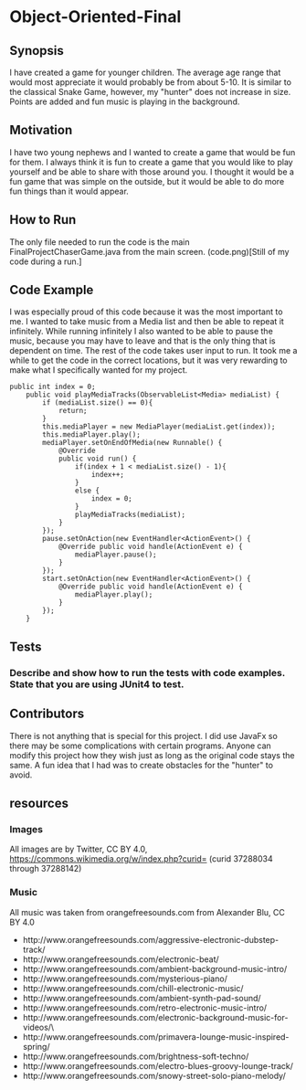 # Object-Oriented-Final
## Synopsis
I have created a game for younger children. The average age range that would most appreciate it would probably be from about 5-10. It is similar to the classical Snake Game, however, my "hunter" does not increase in size. Points are added and fun music is playing in the background. 

## Motivation
I have two young nephews and I wanted to create a game that would be fun for them. I always think it is fun to create a game that you would like to play yourself and be able to share with those around you. I thought it would be a fun game that was simple on the outside, but it would be able to do more fun things than it would appear. 

## How to Run
The only file needed to run the code is the main FinalProjectChaserGame.java from the main screen. 
(code.png)[Still of my code during a run.]

## Code Example
I was especially proud of this code because it was the most important to me.  I wanted to take music from a Media list and then be able to repeat it infinitely. While running infinitely I also wanted to be able to pause the music, because you may have to leave and that is the only thing that is dependent on time. The rest of the code takes user input to run. It took me a while to get the code in the correct locations, but it was very rewarding to make what I specifically wanted for my project.  
```
public int index = 0; 
	public void playMediaTracks(ObservableList<Media> mediaList) {
		if (mediaList.size() == 0){
			return;
		}
		this.mediaPlayer = new MediaPlayer(mediaList.get(index));
		this.mediaPlayer.play();							
		mediaPlayer.setOnEndOfMedia(new Runnable() {
			@Override
			public void run() {
				if(index + 1 < mediaList.size() - 1){
					index++;
				}
				else {
					index = 0;
				}
				playMediaTracks(mediaList);
			}
		});
		pause.setOnAction(new EventHandler<ActionEvent>() {
			@Override public void handle(ActionEvent e) {
				mediaPlayer.pause();
			}
		});
		start.setOnAction(new EventHandler<ActionEvent>() {
			@Override public void handle(ActionEvent e) {
				mediaPlayer.play();
			}
		});
	}
```

## Tests
### Describe and show how to run the tests with code examples. State that you are using JUnit4 to test.

## Contributors
There is not anything that is special for this project. I did use JavaFx so there may be some complications with certain programs. Anyone can modify this project how they wish just as long as the original code stays the same.  A fun idea that I had was to create obstacles for the "hunter" to avoid.

## resources
### Images
All images are by Twitter, CC BY 4.0, https://commons.wikimedia.org/w/index.php?curid=  (curid 37288034 through 37288142)

### Music
All music was taken from orangefreesounds.com from Alexander Blu, CC BY 4.0
<ul> 
  <li>http://www.orangefreesounds.com/aggressive-electronic-dubstep-track/
  <li>http://www.orangefreesounds.com/electronic-beat/
  <li>http://www.orangefreesounds.com/ambient-background-music-intro/
  <li>http://www.orangefreesounds.com/mysterious-piano/
  <li>http://www.orangefreesounds.com/chill-electronic-music/
  <li>http://www.orangefreesounds.com/ambient-synth-pad-sound/
  <li>http://www.orangefreesounds.com/retro-electronic-music-intro/
  <li>http://www.orangefreesounds.com/electronic-background-music-for-videos/\    
  <li>http://www.orangefreesounds.com/primavera-lounge-music-inspired-spring/
  <li>http://www.orangefreesounds.com/brightness-soft-techno/
  <li>http://www.orangefreesounds.com/electro-blues-groovy-lounge-track/
  <li>http://www.orangefreesounds.com/snowy-street-solo-piano-melody/   
</ul>
  
  

